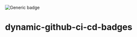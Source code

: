 ![Generic badge](https://dev-475190109047-codepipeline-s3bucket.s3-us-west-2.amazonaws.com/badges/main-build.svg)

# dynamic-github-ci-cd-badges
